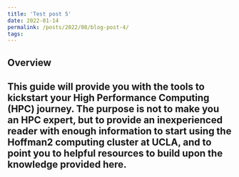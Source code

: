 ```yaml
---
title: 'Test post 5'
date: 2022-01-14
permalink: /posts/2022/08/blog-post-4/
tags:
---
```


## Overview

This guide will provide you with the tools to kickstart your High
Performance Computing (HPC) journey. The purpose is not to make you an
HPC expert, but to provide an inexperienced reader with enough
information to start using the Hoffman2 computing cluster at UCLA, and
to point you to helpful resources to build upon the knowledge provided
here.
------
